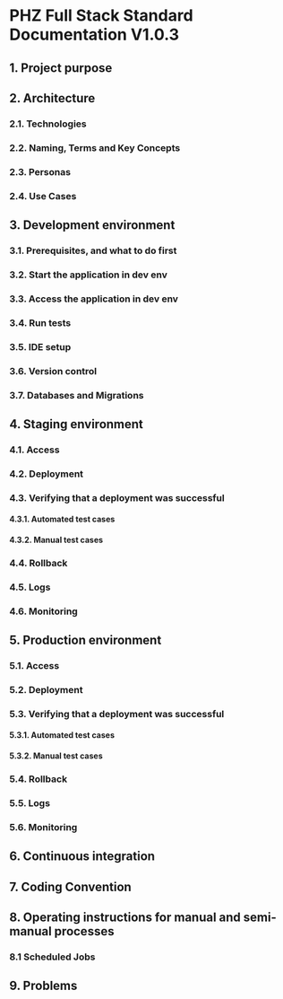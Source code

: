 # PHZ Full Stack Standard Documentation V1.0.3

## 1. Project purpose

## 2. Architecture

### 2.1. Technologies

### 2.2. Naming, Terms and Key Concepts

### 2.3. Personas

### 2.4. Use Cases

## 3. Development environment

### 3.1. Prerequisites, and what to do first

### 3.2. Start the application in dev env

### 3.3. Access the application in dev env

### 3.4. Run tests

### 3.5. IDE setup

### 3.6. Version control

### 3.7. Databases and Migrations

## 4. Staging environment

### 4.1. Access

### 4.2. Deployment

### 4.3. Verifying that a deployment was successful

#### 4.3.1. Automated test cases

#### 4.3.2. Manual test cases

### 4.4. Rollback

### 4.5. Logs

### 4.6. Monitoring

## 5. Production environment

### 5.1. Access

### 5.2. Deployment

### 5.3. Verifying that a deployment was successful

#### 5.3.1. Automated test cases

#### 5.3.2. Manual test cases

### 5.4. Rollback

### 5.5. Logs

### 5.6. Monitoring

## 6. Continuous integration

## 7. Coding Convention

## 8. Operating instructions for manual and semi-manual processes

### 8.1 Scheduled Jobs

## 9. Problems
